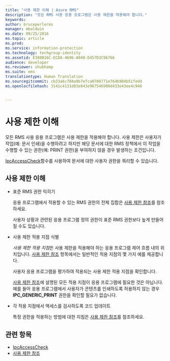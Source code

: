 ```yaml
---
title: "사용 제한 이해 | Azure RMS"
description: "모든 RMS 사용 응용 프로그램은 사용 제한을 적용해야 합니다."
keywords: 
author: bruceperlerms
manager: mbaldwin
ms.date: 09/25/2016
ms.topic: article
ms.prod: 
ms.service: information-protection
ms.technology: techgroup-identity
ms.assetid: E388B16C-ECDA-4696-A040-D457D3C96766
audience: developer
ms.reviewer: shubhamp
ms.suite: ems
translationtype: Human Translation
ms.sourcegitcommit: cb33a6c784a9b7efca0780771e764b984b51fedd
ms.openlocfilehash: 3141c4131d83e043e987546900d433e43ee4c946


---
```


# 사용 제한 이해

모든 RMS 사용 응용 프로그램은 사용 제한을 적용해야 합니다. 사용 제한은 사용자가 작업(예: 문서 인쇄)을 수행하려고 하지만 해당 문서에 대한 RMS 정책에서 이 작업을 수행할 수 있는 권한(예: PRINT 권한)을 부여하지 않을 경우 발생하는 조건입니다.

[IpcAccessCheck](https://msdn.microsoft.com/library/hh535253.aspx)함수를 사용하여 문서에 대한 사용자 권한을 쿼리할 수 있습니다.

## 사용 제한 이해

-   표준 RMS 권한 익히기

    응용 프로그램에서 적용할 수 있는 RMS 권한의 전체 집합은 [사용 제한 참조](usage-restriction-reference.md)를 참조하세요.

    사용자 상황과 관련된 응용 프로그램 정의 권한이 표준 RMS 권한보다 높게 만들어질 수도 있습니다.

-   사용 제한 적용 지점 식별

    *사용 제한 적용 지점*은 사용 제한을 적용해야 하는 응용 프로그램 제어 흐름 내의 위치입니다. [사용 제한 참조](usage-restriction-reference.md) 항목에서는 일반적인 적용 지점의 몇 가지 예를 제공합니다.

    사용자 응용 프로그램을 평가하여 적용되는 사용 제한 적용 지점을 확인합니다.

    [사용 제한 참조](usage-restriction-reference.md)에 설명된 모든 적용 지점이 응용 프로그램에 필요한 것은 아닙니다. 예를 들어 응용 프로그램에서 사용자가 콘텐츠를 인쇄하도록 허용하지 않는 경우 **IPC\_GENERIC\_PRINT** 권한을 확인할 필요가 없습니다.

-   각 적용 지점에서 액세스를 검사하도록 코드 업데이트

    특정 권한을 적용하는 방법에 대한 지침은 [사용 제한 참조](usage-restriction-reference.md)를 참조하세요.

## 관련 항목

* [IpcAccessCheck](https://msdn.microsoft.com/library/hh535253.aspx)
* [사용 제한 참조](usage-restriction-reference.md)
 

 



<!--HONumber=Oct16_HO3-->


